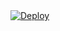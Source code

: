 <a href="https://heroku.com/deploy">
    <img src="https://www.herokucdn.com/deploy/button.svg" alt="Deploy">
</a>
